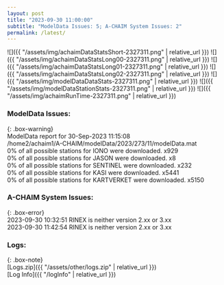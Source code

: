 ```yaml
---
layout: post
title: "2023-09-30 11:00:00"
subtitle: "ModelData Issues: 5; A-CHAIM System Issues: 2"
permalink: /latest/
---
```


![]({{ "/assets/img/achaimDataStatsShort-2327311.png" | relative_url }})
![]({{ "/assets/img/achaimDataStatsLong00-2327311.png" | relative_url }})
![]({{ "/assets/img/achaimDataStatsLong01-2327311.png" | relative_url }})
![]({{ "/assets/img/achaimDataStatsLong02-2327311.png" | relative_url }})
![]({{ "/assets/img/modelDataDataStats-2327311.png" | relative_url }})
![]({{ "/assets/img/modelDataStationStats-2327311.png" | relative_url }})
![]({{ "/assets/img/achaimRunTime-2327311.png" | relative_url }})


### ModelData Issues:  
  
{: .box-warning}  
 ModelData report for 30-Sep-2023 11:15:08   
 /home2/achaim1/A-CHAIM/modelData/2023/273/11/modelData.mat   
 0% of all possible stations for IONO were downloaded. x929   
 0% of all possible stations for JASON were downloaded. x8   
 0% of all possible stations for SENTINEL were downloaded. x232   
 0% of all possible stations for KASI were downloaded. x5441   
 0% of all possible stations for KARTVERKET were downloaded. x5150   
  
### A-CHAIM System Issues:  
  
{: .box-error}  
2023-09-30 10:32:51 RINEX is neither version 2.xx or 3.xx  
2023-09-30 11:42:54 RINEX is neither version 2.xx or 3.xx  

### Logs:  
  
{: .box-note}  
[Logs.zip]({{ "/assets/other/logs.zip" | relative_url }})  
[Log Info]({{ "/logInfo" | relative_url }})  
